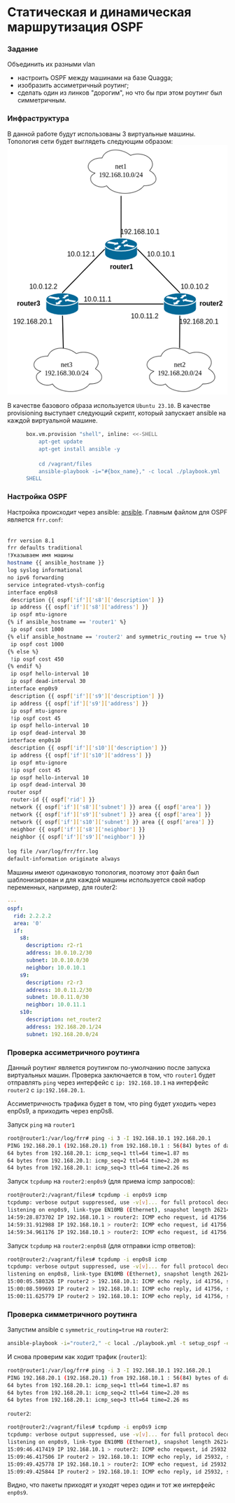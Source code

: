 # Статическая и динамическая маршрутизация OSPF

### Задание

Объединить их разными vlan
- настроить OSPF между машинами на базе Quagga;
- изобразить ассиметричный роутинг;
- сделать один из линков "дорогим", но что бы при этом роутинг был симметричным.

### Инфраструктура

В данной работе будут использованы 3 виртуальные машины. Топология сети будет выглядеть следующим образом:
![Network](./img/network.png)

В качестве базового образа используется `Ubuntu 23.10`.
В качестве provisioning выступает следующий скрипт, который запускает ansible на каждой виртуальной машине.

```bash
      box.vm.provision "shell", inline: <<-SHELL
          apt-get update
          apt-get install ansible -y  

          cd /vagrant/files
          ansible-playbook -i="#{box_name}," -c local ./playbook.yml
      SHELL
```

### Настройка OSPF

Настройка происходит через ansible: [ansible](./files/playbook.yml).
Главным файлом для OSPF является `frr.conf`:
```bash

frr version 8.1
frr defaults traditional
!Указываем имя машины
hostname {{ ansible_hostname }}
log syslog informational
no ipv6 forwarding
service integrated-vtysh-config
interface enp0s8
 description {{ ospf['if']['s8']['description'] }}
 ip address {{ ospf['if']['s8']['address'] }}
 ip ospf mtu-ignore
{% if ansible_hostname == 'router1' %}
 ip ospf cost 1000
{% elif ansible_hostname == 'router2' and symmetric_routing == true %}
 ip ospf cost 1000
{% else %}
 !ip ospf cost 450
{% endif %}
 ip ospf hello-interval 10
 ip ospf dead-interval 30
interface enp0s9
 description {{ ospf['if']['s9']['description'] }}
 ip address {{ ospf['if']['s9']['address'] }}
 ip ospf mtu-ignore
 !ip ospf cost 45
 ip ospf hello-interval 10
 ip ospf dead-interval 30
interface enp0s10
 description {{ ospf['if']['s10']['description'] }}
 ip address {{ ospf['if']['s10']['address'] }}
 ip ospf mtu-ignore
 !ip ospf cost 45
 ip ospf hello-interval 10
 ip ospf dead-interval 30 
router ospf
 router-id {{ ospf['rid'] }}
 network {{ ospf['if']['s8']['subnet'] }} area {{ ospf['area'] }}
 network {{ ospf['if']['s9']['subnet'] }} area {{ ospf['area'] }}
 network {{ ospf['if']['s10']['subnet'] }} area {{ ospf['area'] }}
 neighbor {{ ospf['if']['s8']['neighbor'] }}
 neighbor {{ ospf['if']['s9']['neighbor'] }}

log file /var/log/frr/frr.log
default-information originate always
```

Машины имеют одинаковую топология, поэтому этот файл был шаблонизирован и для каждой машины используется свой набор переменных, например, для router2:
```yaml
---
ospf:
  rid: 2.2.2.2
  area: '0'
  if:
    s8:
      description: r2-r1
      address: 10.0.10.2/30
      subnet: 10.0.10.0/30
      neighbor: 10.0.10.1
    s9:
      description: r2-r3
      address: 10.0.11.2/30
      subnet: 10.0.11.0/30
      neighbor: 10.0.11.1
    s10:
      description: net_router2
      address: 192.168.20.1/24
      subnet: 192.168.20.0/24
```

### Проверка ассиметричного роутинга
Данный роутинг является роутингом по-умолчанию после запуска виртуальных машин.
Проверка заключается в том, что `router1` будет отправлять `ping` через интерфейс с `ip: 192.168.10.1` на интерфейс `router2` с `ip:192.168.20.1`.

Ассиметричность трафика будет в том, что ping будет уходить через enp0s9, а приходить через enp0s8.

Запуск `ping` на `router1`
```bash
root@router1:/var/log/frr# ping -i 3 -I 192.168.10.1 192.168.20.1
PING 192.168.20.1 (192.168.20.1) from 192.168.10.1 : 56(84) bytes of data.
64 bytes from 192.168.20.1: icmp_seq=1 ttl=64 time=1.87 ms
64 bytes from 192.168.20.1: icmp_seq=2 ttl=64 time=2.20 ms
64 bytes from 192.168.20.1: icmp_seq=3 ttl=64 time=2.26 ms
```

Запуск `tcpdump` на `router2:enp0s9` (для приема icmp запросов):
```bash
root@router2:/vagrant/files# tcpdump -i enp0s9 icmp
tcpdump: verbose output suppressed, use -v[v]... for full protocol decode
listening on enp0s9, link-type EN10MB (Ethernet), snapshot length 262144 bytes
14:59:28.873702 IP 192.168.10.1 > router2: ICMP echo request, id 41756, seq 33, length 64
14:59:31.912988 IP 192.168.10.1 > router2: ICMP echo request, id 41756, seq 34, length 64
14:59:34.961176 IP 192.168.10.1 > router2: ICMP echo request, id 41756, seq 35, length 64
```

Запуск `tcpdump` на `router2:enp0s8` (для отправки icmp ответов):
```bash
root@router2:/vagrant/files# tcpdump -i enp0s8 icmp
tcpdump: verbose output suppressed, use -v[v]... for full protocol decode
listening on enp0s8, link-type EN10MB (Ethernet), snapshot length 262144 bytes
15:00:05.580326 IP router2 > 192.168.10.1: ICMP echo reply, id 41756, seq 45, length 64
15:00:08.599693 IP router2 > 192.168.10.1: ICMP echo reply, id 41756, seq 46, length 64
15:00:11.625779 IP router2 > 192.168.10.1: ICMP echo reply, id 41756, seq 47, length 64
```

### Проверка симметричного роутинга
Запустим ansible с `symmetric_routing=true` на `router2`:

```bash
ansible-playbook -i="router2," -c local ./playbook.yml -t setup_ospf -e "symmetric_routing=true"
```

И снова проверим как ходит трафик (`router1`):
```bash
root@router1:/var/log/frr# ping -i 3 -I 192.168.10.1 192.168.20.1
PING 192.168.20.1 (192.168.20.1) from 192.168.10.1 : 56(84) bytes of data.
64 bytes from 192.168.20.1: icmp_seq=1 ttl=64 time=1.87 ms
64 bytes from 192.168.20.1: icmp_seq=2 ttl=64 time=2.20 ms
64 bytes from 192.168.20.1: icmp_seq=3 ttl=64 time=2.26 ms
```

`router2`:
```bash
root@router2:/vagrant/files# tcpdump -i enp0s9 icmp
tcpdump: verbose output suppressed, use -v[v]... for full protocol decode
listening on enp0s9, link-type EN10MB (Ethernet), snapshot length 262144 bytes
15:09:46.417419 IP 192.168.10.1 > router2: ICMP echo request, id 25932, seq 62, length 64
15:09:46.417506 IP router2 > 192.168.10.1: ICMP echo reply, id 25932, seq 62, length 64
15:09:49.425778 IP 192.168.10.1 > router2: ICMP echo request, id 25932, seq 63, length 64
15:09:49.425844 IP router2 > 192.168.10.1: ICMP echo reply, id 25932, seq 63, length 64
```

Видно, что пакеты приходят и уходят через один и тот же интерфейс `enp0s9`.













